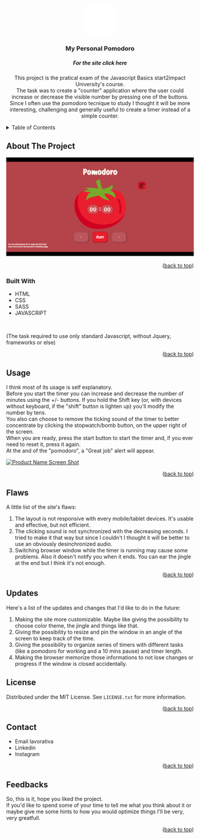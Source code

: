 <!-- Improved compatibility of back to top link: See: https://github.com/othneildrew/Best-README-Template/pull/73 -->
<a name="readme-top"></a>
<!--
*** Thanks for checking out the Best-README-Template. If you have a suggestion
*** that would make this better, please fork the repo and create a pull request
*** or simply open an issue with the tag "enhancement".
*** Don't forget to give the project a star!
*** Thanks again! Now go create something AMAZING! :D
-->



<!-- PROJECT SHIELDS -->
<!--
*** I'm using markdown "reference style" links for readability.
*** Reference links are enclosed in brackets [ ] instead of parentheses ( ).
*** See the bottom of this document for the declaration of the reference variables
*** for contributors-url, forks-url, etc. This is an optional, concise syntax you may use.
*** https://www.markdownguide.org/basic-syntax/#reference-style-links
-->

<!-- PROJECT LOGO -->
<br />
<div align="center">
  <a href="https://github.com/LonneWW/pomodoro">
    <img src="/assets/img/logo.png" alt="Logo" width="80" height="80">
  </a>

<h3 align="center">My Personal Pomodoro</h3>

<h5 href="https://lonneww.github.io/pomodoro/" align="center"> For the site click here</h5>

  <p align="center">
    This project is the pratical exam of the Javascript Basics start2impact University's course. </br>
    The task was to create a "counter" application where the user could increase or decrease the visible number by pressing one of the buttons.
     Since I often use the pomodoro tecnique to study I thought it will be more interesting, challenging and generally useful to create a timer instead of a simple counter.
  </p>
</div>




<!-- TABLE OF CONTENTS -->
<details>
  <summary>Table of Contents</summary>
  <ol>
    <li>
      <a href="#about-the-project">About The Project</a>
      <ul>
        <li><a href="#built-with">Built With</a></li>
      </ul>
    </li>
    <li><a href="#usage">Usage</a></li>
    <li><a href="#flaws">Flaws</a></li>
    <li><a href="#Updates">Updates</a></li>
    <li><a href="#license">License</a></li>
    <li><a href="#contact">Contact</a></li>
    <li><a href="#Feedbacks">Acknowledgments</a></li>
  </ol>
</details>



<!-- ABOUT THE PROJECT -->
## About The Project

![Website Image](assets/img/ogImage.png)

<p align="right">(<a href="#readme-top">back to top</a>)</p>



### Built With

* HTML
* CSS
* SASS
* JAVASCRIPT
  
</br>

(The task required to use only standard Javascript, without Jquery, frameworks or else)

<p align="right">(<a href="#readme-top">back to top</a>)</p>



<!-- USAGE EXAMPLES -->
## Usage

I think most of its usage is self explanatory. </br>
Before you start the timer you can increase and decrease the number of minutes using the +/- buttons. If you hold the Shift key (or, with devices without keyboard, if the "shift" button is lighten up) you'll modify the number by tens. </br>
You also can choose to remove the ticking sound of the timer to better concentrate by clicking the stopwatch/bomb button, on the upper right of the screen. </br>
When you are ready, press the start button to start the timer and, if you ever need to reset it, press it again. </br>
At the and of the "pomodoro", a "Great job" alert will appear.

[![Product Name Screen Shot][product-screenshot]](assets/img/preview.png)

<p align="right">(<a href="#readme-top">back to top</a>)</p>



<!-- FLAWS -->
## Flaws

A little list of the site's flaws:
1. The layout is not responsive with every mobile/tablet devices. It's usable and effective, but not efficient.
2. The clicking sound is not synchronized with the decreasing seconds. I tried to make it that way but since I couldn't I thought it will be better to use an obviously desinchronized audio.
3. Switching browser window while the timer is running may cause some problems. Also it doesn't notify you when it ends. You can ear the jingle at the end but I think it's not enough.

<p align="right">(<a href="#readme-top">back to top</a>)</p>

<!-- UPDATES -->
## Updates

Here's a list of the updates and changes that I'd like to do in the future:
1. Making the site more customizable. Maybe like giving the possibility to choose color theme, the jingle and things like that.
2. Giving the possibility to resize and pin the window in an angle of the screen to keep track of the time.
3. Giving the possibility to organize series of timers with different tasks (like a pomodoro for working and a 10 mins pause) and timer length.
4. Making the browser memorize those informations to not lose changes or progress if the window is closed accidentally.

<!-- LICENSE -->
## License

Distributed under the MIT License. See `LICENSE.txt` for more information.

<p align="right">(<a href="#readme-top">back to top</a>)</p>



<!-- CONTACT -->
## Contact

* Email lavorativa
* Linkedin
* Instagram

<p align="right">(<a href="#readme-top">back to top</a>)</p>



<!-- FEEDBACKS -->
## Feedbacks

So, this is it, hope you liked the project. </br>
If you'd like to spend some of your time to tell me what you think about it or maybe give me some hints to how you would optimize things I'll be very, very greatfull.

<p align="right">(<a href="#readme-top">back to top</a>)</p>



<!-- MARKDOWN LINKS & IMAGES -->
<!-- https://www.markdownguide.org/basic-syntax/#reference-style-links -->
[contributors-shield]: https://img.shields.io/github/contributors/github_username/repo_name.svg?style=for-the-badge
[contributors-url]: https://github.com/github_username/repo_name/graphs/contributors
[forks-shield]: https://img.shields.io/github/forks/github_username/repo_name.svg?style=for-the-badge
[forks-url]: https://github.com/github_username/repo_name/network/members
[stars-shield]: https://img.shields.io/github/stars/github_username/repo_name.svg?style=for-the-badge
[stars-url]: https://github.com/github_username/repo_name/stargazers
[issues-shield]: https://img.shields.io/github/issues/github_username/repo_name.svg?style=for-the-badge
[issues-url]: https://github.com/github_username/repo_name/issues
[license-shield]: https://img.shields.io/github/license/github_username/repo_name.svg?style=for-the-badge
[license-url]: https://github.com/github_username/repo_name/blob/master/LICENSE.txt
[linkedin-shield]: https://img.shields.io/badge/-LinkedIn-black.svg?style=for-the-badge&logo=linkedin&colorB=555
[linkedin-url]: https://linkedin.com/in/linkedin_username
[product-screenshot]: images/screenshot.png
[Next.js]: https://img.shields.io/badge/next.js-000000?style=for-the-badge&logo=nextdotjs&logoColor=white
[Next-url]: https://nextjs.org/
[React.js]: https://img.shields.io/badge/React-20232A?style=for-the-badge&logo=react&logoColor=61DAFB
[React-url]: https://reactjs.org/
[Vue.js]: https://img.shields.io/badge/Vue.js-35495E?style=for-the-badge&logo=vuedotjs&logoColor=4FC08D
[Vue-url]: https://vuejs.org/
[Angular.io]: https://img.shields.io/badge/Angular-DD0031?style=for-the-badge&logo=angular&logoColor=white
[Angular-url]: https://angular.io/
[Svelte.dev]: https://img.shields.io/badge/Svelte-4A4A55?style=for-the-badge&logo=svelte&logoColor=FF3E00
[Svelte-url]: https://svelte.dev/
[Laravel.com]: https://img.shields.io/badge/Laravel-FF2D20?style=for-the-badge&logo=laravel&logoColor=white
[Laravel-url]: https://laravel.com
[Bootstrap.com]: https://img.shields.io/badge/Bootstrap-563D7C?style=for-the-badge&logo=bootstrap&logoColor=white
[Bootstrap-url]: https://getbootstrap.com
[JQuery.com]: https://img.shields.io/badge/jQuery-0769AD?style=for-the-badge&logo=jquery&logoColor=white
[JQuery-url]: https://jquery.com 
